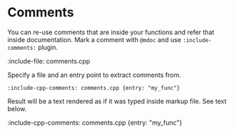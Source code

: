 # Comments

You can re-use comments that are inside your functions and refer that inside documentation.
Mark a comment with `@mdoc` and use `:include-comments:` plugin.

:include-file: comments.cpp

Specify a file and an entry point to extract comments from.

    :include-cpp-comments: comments.cpp {entry: "my_func"}

Result will be a text rendered as if it was typed inside markup file. See text below.


:include-cpp-comments: comments.cpp {entry: "my_func"}
